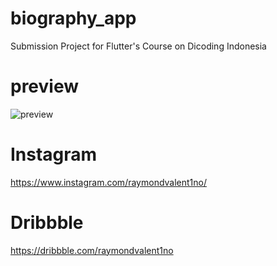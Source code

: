 # biography_app
Submission Project for Flutter's Course on Dicoding Indonesia
# preview 
![preview](https://user-images.githubusercontent.com/78863317/126116349-feabf01b-7801-4f39-b923-596d376e3dfb.png)
# Instagram 
https://www.instagram.com/raymondvalent1no/
# Dribbble
https://dribbble.com/raymondvalent1no
